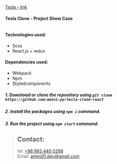 [Tesla - link](https://tesla.com)
#### Tesla Clone - Project Show Case<br><br>
#### Technologies used:
- Scss
- React.js + redux
#### Dependencies used:
- Webpack
- Npm
- Styledcomponents
##### 1. Download or clone the repository using `git clone https://github.com/amini-py/tesla-clone-react`
##### 2. Install the packages using `npm i` command.
##### 3. Run the project using `npm start` command.

> ## Contact:
> tel: [+98 993 440 0266](tel:+989934400266) <br>
> Email: [amini01.dev@gmail.com](mailto:amini01.dev@gmail.com)